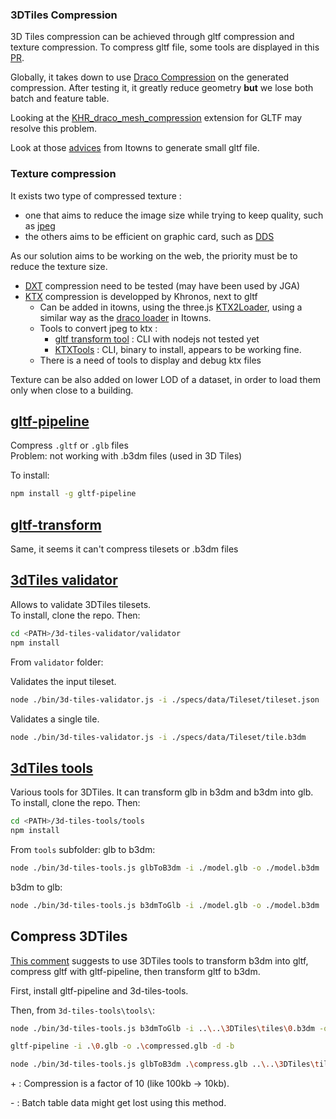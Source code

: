 ### 3DTiles Compression 

3D Tiles compression can be achieved through gltf compression and texture compression.
To compress gltf file, some tools are displayed in this [PR](https://github.com/iTowns/itowns/pull/1425#issuecomment-654104601).

Globally, it takes down to use [Draco Compression](https://google.github.io/draco/) on the generated compression. After testing it, it greatly reduce geometry **but**
we lose both batch and feature table.

Looking at the [KHR_draco_mesh_compression](https://github.com/KhronosGroup/glTF/blob/master/extensions/2.0/Khronos/KHR_draco_mesh_compression/README.md) extension for GLTF
may resolve this problem.

Look at those [advices](https://github.com/iTowns/itowns/wiki/3D-Tiles#advices-for-generating-small-gltf-files) from Itowns to generate small gltf file.

### Texture compression

It exists two type of compressed texture :
- one that aims to reduce the image size while trying to keep quality, such as [jpeg](https://en.wikipedia.org/wiki/JPEG)
- the others aims to be efficient on graphic card, such as [DDS](https://en.wikipedia.org/wiki/DirectDraw_Surface)

As our solution aims to be working on the web, the priority must be to reduce the texture size. 

- [DXT](https://en.wikipedia.org/wiki/S3_Texture_Compression) compression need to be tested (may have been used by JGA)
- [KTX](https://github.com/KhronosGroup/KTX-Software) compression is developped by Khronos, next to gltf
  - Can be added in itowns, using the three.js [KTX2Loader](https://threejs.org/docs/#examples/en/loaders/KTX2Loader), using a similar way as the
[draco loader](https://github.com/iTowns/itowns/blob/6953e0119c35a550621aa792a204c352731aca97/src/Parser/B3dmParser.js#L60) in Itowns.
  - Tools to convert jpeg to ktx : 
    - [gltf transform tool](https://gltf-transform.donmccurdy.com/cli.html) : CLI with nodejs not tested yet
    - [KTXTools](https://github.com/KhronosGroup/3D-Formats-Guidelines/blob/main/KTXTools.md) : CLI, binary to install, appears to be working fine.
  - There is a need of tools to display and debug ktx files


Texture can be also added on lower LOD of a dataset, in order to load them only when close to a building.

## [gltf-pipeline](https://github.com/CesiumGS/gltf-pipeline)

Compress `.gltf` or `.glb` files  
Problem: not working with .b3dm files (used in 3D Tiles)

To install:

```bash
npm install -g gltf-pipeline
```

## [gltf-transform](https://gltf-transform.donmccurdy.com/)

Same, it seems it can't compress tilesets or .b3dm files

## [3dTiles validator](https://github.com/CesiumGS/3d-tiles-validator)

Allows to validate 3DTiles tilesets.  
To install, clone the repo. Then:

```bash
cd <PATH>/3d-tiles-validator/validator
npm install
```

From `validator` folder:

Validates the input tileset.

```bash
node ./bin/3d-tiles-validator.js -i ./specs/data/Tileset/tileset.json
```

Validates a single tile.

```bash
node ./bin/3d-tiles-validator.js -i ./specs/data/Tileset/tile.b3dm
```

## [3dTiles tools](https://github.com/engineerhe/3d-tiles-tools)

Various tools for 3DTiles. It can transform glb in b3dm and b3dm into glb.  
To install, clone the repo. Then:

```bash
cd <PATH>/3d-tiles-tools/tools
npm install
```

From `tools` subfolder:
glb to b3dm:

```bash
node ./bin/3d-tiles-tools.js glbToB3dm -i ./model.glb -o ./model.b3dm
```

b3dm to glb:

```bash
node ./bin/3d-tiles-tools.js b3dmToGlb -i ./model.glb -o ./model.b3dm
```

## Compress 3DTiles

[This comment](https://gitmemory.com/issue/Geodan/pg2b3dm/21/510384357) suggests to use 3DTiles tools to transform b3dm into gltf, compress gltf with gltf-pipeline, then transform gltf to b3dm.

First, install gltf-pipeline and 3d-tiles-tools.

Then, from `3d-tiles-tools\tools\`:

```bash
node ./bin/3d-tiles-tools.js b3dmToGlb -i ..\..\3DTiles\tiles\0.b3dm -o 0.glb

gltf-pipeline -i .\0.glb -o .\compressed.glb -d -b

node ./bin/3d-tiles-tools.js glbToB3dm .\compress.glb ..\..\3DTiles\tiles\1-compressed.b3dm
```

\+ : Compression is a factor of 10 (like 100kb -> 10kb).

\- : Batch table data might get lost using this method.

